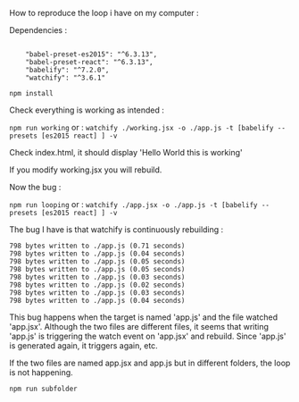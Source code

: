 How to reproduce the loop i have on my computer :

Dependencies :

```

    "babel-preset-es2015": "^6.3.13",
    "babel-preset-react": "^6.3.13",
    "babelify": "^7.2.0",
    "watchify": "^3.6.1"

```

```npm install```

Check everything is working as intended :

```npm run working```
or :
```watchify ./working.jsx -o ./app.js -t [babelify --presets [es2015 react] ] -v```

Check index.html, it should display 'Hello World this is working'

If you modify working.jsx you will rebuild.

Now the bug :

```npm run looping```
or :
```watchify ./app.jsx -o ./app.js -t [babelify --presets [es2015 react] ] -v```

The bug I have is that watchify is continuously rebuilding :
```
798 bytes written to ./app.js (0.71 seconds)
798 bytes written to ./app.js (0.04 seconds)
798 bytes written to ./app.js (0.05 seconds)
798 bytes written to ./app.js (0.05 seconds)
798 bytes written to ./app.js (0.03 seconds)
798 bytes written to ./app.js (0.02 seconds)
798 bytes written to ./app.js (0.03 seconds)
798 bytes written to ./app.js (0.04 seconds)
```

This bug happens when the target is named 'app.js' and the file watched 'app.jsx'. Although the two files are different files, it seems that writing 'app.js' is triggering the watch event on 'app.jsx' and rebuild. Since 'app.js' is generated again, it triggers again, etc.  

If the two files are named app.jsx and app.js but in different folders, the loop is not happening.

```npm run subfolder```
